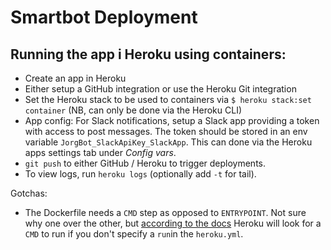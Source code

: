 # Smartbot Deployment

## Running the app i Heroku using containers:

* Create an app in Heroku
* Either setup a GitHub integration or use the Heroku Git integration
* Set the Heroku stack to be used to containers via `$ heroku stack:set container` (NB, can only be done via the Heroku CLI)
* App config: For Slack notifications, setup a Slack app providing a token with access to post messages. The token should be stored in an env variable `JorgBot_SlackApiKey_SlackApp`. This can done via the Heroku apps settings tab under _Config vars_.
* `git push` to either GitHub / Heroku to trigger deployments.
* To view logs, run `heroku logs` (optionally add `-t` for tail).

Gotchas:
* The Dockerfile needs a `CMD` step as opposed to `ENTRYPOINT`. Not sure why one over the other, but [according to the docs](https://devcenter.heroku.com/articles/build-docker-images-heroku-yml#build-defining-your-build) Heroku will look for a `CMD` to run if you don't specify a `run`in the `heroku.yml`.
